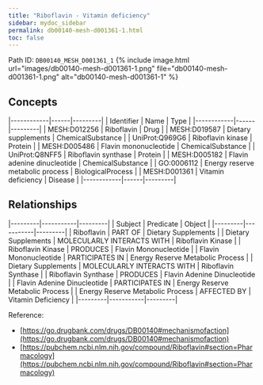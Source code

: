 ```yaml
---
title: "Riboflavin - Vitamin deficiency"
sidebar: mydoc_sidebar
permalink: db00140-mesh-d001361-1.html
toc: false 
---
```



Path ID: `DB00140_MESH_D001361_1`
{% include image.html url="images/db00140-mesh-d001361-1.png" file="db00140-mesh-d001361-1.png" alt="db00140-mesh-d001361-1" %}

## Concepts

|------------|------|---------|
| Identifier | Name | Type    |
|------------|------|---------|
| MESH:D012256 | Riboflavin | Drug |
| MESH:D019587 | Dietary supplements | ChemicalSubstance |
| UniProt:Q969G6 | Riboflavin kinase | Protein |
| MESH:D005486 | Flavin mononucleotide | ChemicalSubstance |
| UniProt:Q8NFF5 | Riboflavin synthase | Protein |
| MESH:D005182 | Flavin adenine dinucleotide | ChemicalSubstance |
| GO:0006112 | Energy reserve metabolic process | BiologicalProcess |
| MESH:D001361 | Vitamin deficiency | Disease |
|------------|------|---------|

## Relationships

|---------|-----------|---------|
| Subject | Predicate | Object  |
|---------|-----------|---------|
| Riboflavin | PART OF | Dietary Supplements |
| Dietary Supplements | MOLECULARLY INTERACTS WITH | Riboflavin Kinase |
| Riboflavin Kinase | PRODUCES | Flavin Mononucleotide |
| Flavin Mononucleotide | PARTICIPATES IN | Energy Reserve Metabolic Process |
| Dietary Supplements | MOLECULARLY INTERACTS WITH | Riboflavin Synthase |
| Riboflavin Synthase | PRODUCES | Flavin Adenine Dinucleotide |
| Flavin Adenine Dinucleotide | PARTICIPATES IN | Energy Reserve Metabolic Process |
| Energy Reserve Metabolic Process | AFFECTED BY | Vitamin Deficiency |
|---------|-----------|---------|

Reference: 
  - [https://go.drugbank.com/drugs/DB00140#mechanismofaction](https://go.drugbank.com/drugs/DB00140#mechanismofaction)
  - [https://pubchem.ncbi.nlm.nih.gov/compound/Riboflavin#section=Pharmacology](https://pubchem.ncbi.nlm.nih.gov/compound/Riboflavin#section=Pharmacology)
